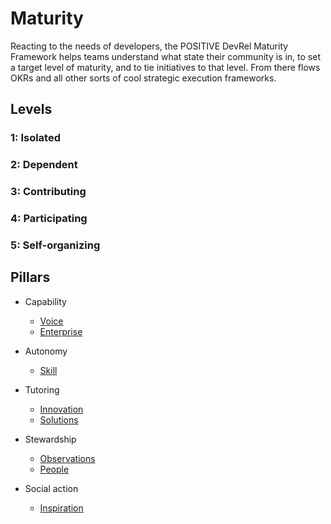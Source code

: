 # Maturity

Reacting to the needs of developers, the POSITIVE DevRel Maturity Framework helps teams understand what state their community is in, to set a target level of maturity, and to tie initiatives to that level. From there flows OKRs and all other sorts of cool strategic execution frameworks.

## Levels

### 1: Isolated

### 2: Dependent

### 3: Contributing

### 4: Participating

### 5: Self-organizing

## Pillars

* Capability
	* [Voice](maturity-voice.md)
	* [Enterprise](maturity-enterprise.md)

* Autonomy
	* [Skill](maturity-skill.md)

* Tutoring
	* [Innovation](maturity-innovation.md)
	* [Solutions](maturity-solutions.md)

* Stewardship
	* [Observations](maturity-observations.md)
	* [People](maturity-people.md)

* Social action
	* [Inspiration](maturity-inspiration.md)
